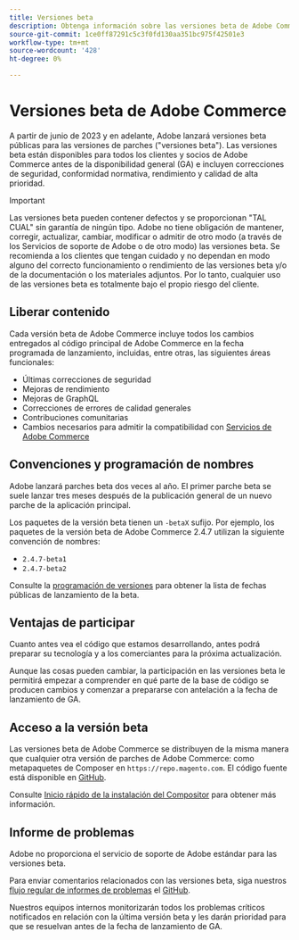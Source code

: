 ```yaml
---
title: Versiones beta
description: Obtenga información sobre las versiones beta de Adobe Commerce y cómo participar.
source-git-commit: 1ce0ff87291c5c3f0fd130aa351bc975f42501e3
workflow-type: tm+mt
source-wordcount: '428'
ht-degree: 0%

---
```



# Versiones beta de Adobe Commerce

A partir de junio de 2023 y en adelante, Adobe lanzará versiones beta públicas para las versiones de parches (&quot;versiones beta&quot;). Las versiones beta están disponibles para todos los clientes y socios de Adobe Commerce antes de la disponibilidad general (GA) e incluyen correcciones de seguridad, conformidad normativa, rendimiento y calidad de alta prioridad.

>[!IMPORTANT]
>
>Las versiones beta pueden contener defectos y se proporcionan &quot;TAL CUAL&quot; sin garantía de ningún tipo. Adobe no tiene obligación de mantener, corregir, actualizar, cambiar, modificar o admitir de otro modo (a través de los Servicios de soporte de Adobe o de otro modo) las versiones beta. Se recomienda a los clientes que tengan cuidado y no dependan en modo alguno del correcto funcionamiento o rendimiento de las versiones beta y/o de la documentación o los materiales adjuntos. Por lo tanto, cualquier uso de las versiones beta es totalmente bajo el propio riesgo del cliente.

## Liberar contenido

Cada versión beta de Adobe Commerce incluye todos los cambios entregados al código principal de Adobe Commerce en la fecha programada de lanzamiento, incluidas, entre otras, las siguientes áreas funcionales:

- Últimas correcciones de seguridad
- Mejoras de rendimiento
- Mejoras de GraphQL
- Correcciones de errores de calidad generales
- Contribuciones comunitarias
- Cambios necesarios para admitir la compatibilidad con [Servicios de Adobe Commerce](https://experienceleague.adobe.com/docs/commerce-merchant-services/user-guides/home.html)

## Convenciones y programación de nombres

Adobe lanzará parches beta dos veces al año. El primer parche beta se suele lanzar tres meses después de la publicación general de un nuevo parche de la aplicación principal.

Los paquetes de la versión beta tienen un `-betaX` sufijo. Por ejemplo, los paquetes de la versión beta de Adobe Commerce 2.4.7 utilizan la siguiente convención de nombres:

- `2.4.7-beta1`
- `2.4.7-beta2`

Consulte la [programación de versiones](schedule.md) para obtener la lista de fechas públicas de lanzamiento de la beta.

## Ventajas de participar

Cuanto antes vea el código que estamos desarrollando, antes podrá preparar su tecnología y a los comerciantes para la próxima actualización.

Aunque las cosas pueden cambiar, la participación en las versiones beta le permitirá empezar a comprender en qué parte de la base de código se producen cambios y comenzar a prepararse con antelación a la fecha de lanzamiento de GA.

## Acceso a la versión beta

Las versiones beta de Adobe Commerce se distribuyen de la misma manera que cualquier otra versión de parches de Adobe Commerce: como metapaquetes de Composer en `https://repo.magento.com`. El código fuente está disponible en [GitHub](https://github.com/magento/magento2).

Consulte [Inicio rápido de la instalación del Compositor](../installation/composer.md) para obtener más información.

## Informe de problemas

Adobe no proporciona el servicio de soporte de Adobe estándar para las versiones beta.

Para enviar comentarios relacionados con las versiones beta, siga nuestros [flujo regular de informes de problemas](https://developer.adobe.com/commerce/contributor/guides/code-contributions/) el [GitHub](https://github.com/magento/magento2).

Nuestros equipos internos monitorizarán todos los problemas críticos notificados en relación con la última versión beta y les darán prioridad para que se resuelvan antes de la fecha de lanzamiento de GA.
